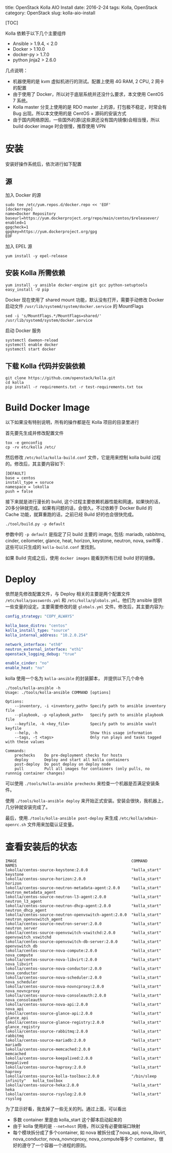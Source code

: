 title: OpenStack Kolla AIO Install
date: 2016-2-24
tags: Kolla, OpenStack
category: OpenStack
slug: kolla-aio-install

[TOC]


Kolla 依赖于以下几个主要组件

* Ansible &gt; 1.9.4, &lt; 2.0
* Docker &gt; 1.10.0
* docker-py &gt; 1.7.0
* python jinja2 &gt; 2.6.0

几点说明：

* 机器使用的是 kvm 虚拟机进行的测试。配置上使用 4G RAM, 2 CPU, 2 网卡的配置
* 由于使用了 Docker，所以对于底层系统并还没什么要求，本文使用 CentOS 7 系统。
* Kolla master 分支上使用的是 RDO master 上的源，打包极不稳定，时常会有 Bug 出现。所以本文使用的是 CentOS + 源码的安装方式
* 由于国内网络原因，一些国外的源(这些源还没有国内镜像)会相当慢，所以 build docker image 时会很慢，推荐使用 VPN

# 安装

安装好操作系统后，依次进行如下配置

## 源

加入 Docker 的源

```
sudo tee /etc/yum.repos.d/docker.repo << 'EOF'
[dockerrepo]
name=Docker Repository
baseurl=https://yum.dockerproject.org/repo/main/centos/$releasever/
enabled=1
gpgcheck=1
gpgkey=https://yum.dockerproject.org/gpg
EOF
```

加入 EPEL 源

```
yum install -y epel-release
```

## 安装 Kolla 所需依赖

```
yum install -y ansible docker-engine git gcc python-setuptools
easy_install -U pip
```

Docker 现在使用了 shared mount 功能，默认没有打开，需要手动修改 Docker 启动文件 `/usr/lib/systemd/system/docker.service` 的 MountFlags

```
sed -i 's/MountFlags.*/MountFlags=shared/' /usr/lib/systemd/system/docker.service
```

启动 Docker 服务

```
systemctl daemon-reload
systemctl enable docker
systemctl start docker
```

## 下载 Kolla 代码并安装依赖

```
git clone https://github.com/openstack/kolla.git
cd kolla
pip install -r requirements.txt -r test-requirements.txt tox
```

# Build Docker Image

以下如果没有特别说明，所有的操作都是在 Kolla 项目的目录里进行

首先要先生成并修改配置文件

```
tox -e genconfig
cp -rv etc/kolla /etc/
```

然后修改 `/etc/kolla/kolla-build.conf` 文件，它是用来控制 kolla build 过程的。修改后，其主要内容如下:

```
[DEFAULT]
base = centos
install_type = soruce
namespace = lokolla
push = false
```

接下来就是进行漫长的 build, 这个过程主要依赖机器性能和网速。如果快的话，20多分钟就完成。如果有问题的话，会很久。不过依赖于 Docker Build 的 Cache 功能，就算重跑的话，之前已经 Build 好的也会很快完成。

```
./tool/build.py -p default
```

参数中的 `-p default` 是指定了只 build 主要的 image, 包括: mariadb, rabbitmq, cinder, ceilometer, glance, heat, horizon, keystone, neutron, nova, swift等 . 这些可以只生成的 `kolla-build.conf` 里找到。

如果 Build 完成之后，使用 `docker images` 能看到所有已经 build 好的镜像。

# Deploy

依然是先修改配置文件，与 Deploy 相关的主要是两个配置文件 `/etc/kolla/passwords.yml` 和 `/etc/kolla/globals.yml`。他们为 ansible 提供一些变量的设定。主要需要修改的是 `globals.yml` 文件。修改后，其主要内容为:

```yaml
config_strategy: "COPY_ALWAYS"

kolla_base_distro: "centos"
kolla_install_type: "source"
kolla_internal_address: "10.2.0.254"

network_interface: "eth0"
neutron_external_interface: "eth1"
openstack_logging_debug: "true"

enable_cinder: "no"
enable_heat: "no"
```

kolla 使用一个名为 `kolla-ansible` 的封装脚本， 并提供以下几个命令

```
./tools/kolla-ansible -h
Usage: ./tools/kolla-ansible COMMAND [options]

Options:
    --inventory, -i <inventory_path> Specify path to ansible inventory file
    --playbook, -p <playbook_path>   Specify path to ansible playbook file
    --keyfile, -k <key_file>         Specify path to ansible vault keyfile
    --help, -h                       Show this usage information
    --tags, -t <tags>                Only run plays and tasks tagged with these values

Commands:
    prechecks    Do pre-deployment checks for hosts
    deploy       Deploy and start all kolla containers
    post-deploy  Do post deploy on deploy node
    pull         Pull all images for containers (only pulls, no runnnig container changes)
```

可以使用 `./tools/kolla-ansible prechecks` 来检查一个机器是否满足安装条件。

使用 `./tools/kolla-ansible deploy` 来开始正式安装。安装会很快，我机器上，几分钟就安装完成了。

最后，使用`./tools/kolla-ansible post-deploy` 来生成 `/etc/kolla/admin-openrc.sh` 文件用来加载认证变量。

# 查看安装后的状态

```
IMAGE                                                  COMMAND                 NAMES
lokolla/centos-source-keystone:2.0.0                   "kolla_start"           keystone
lokolla/centos-source-horizon:2.0.0                    "kolla_start"           horizon
lokolla/centos-source-neutron-metadata-agent:2.0.0     "kolla_start"           neutron_metadata_agent
lokolla/centos-source-neutron-l3-agent:2.0.0           "kolla_start"           neutron_l3_agent
lokolla/centos-source-neutron-dhcp-agent:2.0.0         "kolla_start"           neutron_dhcp_agent
lokolla/centos-source-neutron-openvswitch-agent:2.0.0  "kolla_start"           neutron_openvswitch_agent
lokolla/centos-source-neutron-server:2.0.0             "kolla_start"           neutron_server
lokolla/centos-source-openvswitch-vswitchd:2.0.0       "kolla_start"           openvswitch_vswitchd
lokolla/centos-source-openvswitch-db-server:2.0.0      "kolla_start"           openvswitch_db
lokolla/centos-source-nova-compute:2.0.0               "kolla_start"           nova_compute
lokolla/centos-source-nova-libvirt:2.0.0               "kolla_start"           nova_libvirt
lokolla/centos-source-nova-conductor:2.0.0             "kolla_start"           nova_conductor
lokolla/centos-source-nova-scheduler:2.0.0             "kolla_start"           nova_scheduler
lokolla/centos-source-nova-novncproxy:2.0.0            "kolla_start"           nova_novncproxy
lokolla/centos-source-nova-consoleauth:2.0.0           "kolla_start"           nova_consoleauth
lokolla/centos-source-nova-api:2.0.0                   "kolla_start"           nova_api
lokolla/centos-source-glance-api:2.0.0                 "kolla_start"           glance_api
lokolla/centos-source-glance-registry:2.0.0            "kolla_start"           glance_registry
lokolla/centos-source-rabbitmq:2.0.0                   "kolla_start"           rabbitmq
lokolla/centos-source-mariadb:2.0.0                    "kolla_start"           mariadb
lokolla/centos-source-memcached:2.0.0                  "kolla_start"           memcached
lokolla/centos-source-keepalived:2.0.0                 "kolla_start"           keepalived
lokolla/centos-source-haproxy:2.0.0                    "kolla_start"           haproxy
lokolla/centos-source-kolla-toolbox:2.0.0              "/bin/sleep infinity"   kolla_toolbox
lokolla/centos-source-heka:2.0.0                       "kolla_start"           heka
lokolla/centos-source-rsyslog:2.0.0                    "kolla_start"           rsyslog
```

为了显示好看，我去掉了一些无关的列。通过上面，可以看出

* 多数 container 里是由 kolla_start 这个脚本启动起来的
* 由于 kolla 使用的是 `--net=host` 网络，所以没有必要做端口映射
* 每个模块拆分成了多个container, 如 nova 被拆分成了nova_api, nova_libvirt, nova_conductor, nova_novncproxy, nova_compute等多个 container。很好的遵守了一个容器一个进程的原则。
